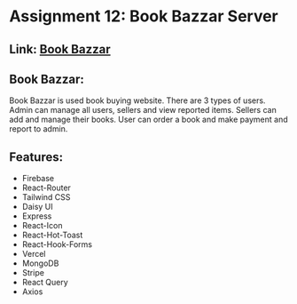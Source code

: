 # Assignment 12: Book Bazzar Server
## Link: [Book Bazzar](https://book-bazzar-server.vercel.app/)

## Book Bazzar: 
Book Bazzar is used book buying website. There are 3 types of users. Admin can manage all users, sellers and view reported items. Sellers can add and manage their books. User can order a book and make payment and report to admin.

## Features: 
* Firebase
* React-Router
* Tailwind CSS
* Daisy UI
* Express
* React-Icon
* React-Hot-Toast
* React-Hook-Forms
* Vercel
* MongoDB
* Stripe
* React Query
* Axios
